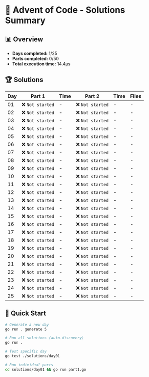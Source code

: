 # 🎄 Advent of Code - Solutions Summary

## 📊 Overview

- **Days completed:** 1/25
- **Parts completed:** 0/50
- **Total execution time:** 14.4μs
## 🏆 Solutions

| Day | Part 1 | Time | Part 2 | Time | Files |
|-----|--------|------|--------|------|-------|
| 01  | ❌ `Not started` | - | ❌ `Not started` | - | - |
| 02  | ❌ `Not started` | - | ❌ `Not started` | - | - |
| 03  | ❌ `Not started` | - | ❌ `Not started` | - | - |
| 04  | ❌ `Not started` | - | ❌ `Not started` | - | - |
| 05  | ❌ `Not started` | - | ❌ `Not started` | - | - |
| 06  | ❌ `Not started` | - | ❌ `Not started` | - | - |
| 07  | ❌ `Not started` | - | ❌ `Not started` | - | - |
| 08  | ❌ `Not started` | - | ❌ `Not started` | - | - |
| 09  | ❌ `Not started` | - | ❌ `Not started` | - | - |
| 10  | ❌ `Not started` | - | ❌ `Not started` | - | - |
| 11  | ❌ `Not started` | - | ❌ `Not started` | - | - |
| 12  | ❌ `Not started` | - | ❌ `Not started` | - | - |
| 13  | ❌ `Not started` | - | ❌ `Not started` | - | - |
| 14  | ❌ `Not started` | - | ❌ `Not started` | - | - |
| 15  | ❌ `Not started` | - | ❌ `Not started` | - | - |
| 16  | ❌ `Not started` | - | ❌ `Not started` | - | - |
| 17  | ❌ `Not started` | - | ❌ `Not started` | - | - |
| 18  | ❌ `Not started` | - | ❌ `Not started` | - | - |
| 19  | ❌ `Not started` | - | ❌ `Not started` | - | - |
| 20  | ❌ `Not started` | - | ❌ `Not started` | - | - |
| 21  | ❌ `Not started` | - | ❌ `Not started` | - | - |
| 22  | ❌ `Not started` | - | ❌ `Not started` | - | - |
| 23  | ❌ `Not started` | - | ❌ `Not started` | - | - |
| 24  | ❌ `Not started` | - | ❌ `Not started` | - | - |
| 25  | ❌ `Not started` | - | ❌ `Not started` | - | - |

## 🚀 Quick Start

```bash
# Generate a new day
go run . generate 5

# Run all solutions (auto-discovery)
go run .

# Test specific day
go test ./solutions/day01

# Run individual parts
cd solutions/day01 && go run part1.go
```
